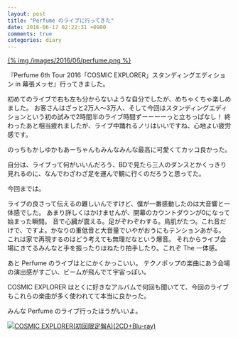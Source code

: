 ```yaml
---
layout: post
title: "Perfume のライブに行ってきた"
date: 2016-06-17 02:22:31 +0900
comments: true
categories: diary
---
```


[{% img /images/2016/06/perfume.png %}](http://www.perfume-web.jp/cam/cosmicexplorer/)

『Perfume 6th Tour 2016「COSMIC EXPLORER」スタンディングエディション in 幕張メッセ』行ってきました。

初めてのライブで右も左も分からないような自分でしたが、めちゃくちゃ楽しめました。
お客さんはざっと2万人〜3万人、そして今回はスタンディングエディションという初の試みで2時間半のライブ時間ずーーーーっと立ちっぱなし！
終わったあと相当疲れましたが、ライブ中踊れるノリはいいですね、心地よい疲労感です。

のっちもかしゆかもあーちゃんもみんなみんな最高に可愛くてカッコ良かった。

自分は、ライブって何がいいんだろう、BDで見たら三人のダンスとかくっきり見れるのに、なんでわざわざ足を運んで観に行くのだろうと思ってた。

今回までは。

ライブの良さって伝えるの難しいんですけど、僕が一番感動したのは大音響と一体感でした。
あまり詳しくはかけませんが、開幕のカウントダウンが0になって始まった瞬間。
音で心臓が震える。足がぞわぞわする。鳥肌がたつ。これ音だけで、ですよ。かなりの重低音と大音量でいやがおうにもテンションあがる。
これは家で再現するのはどう考えても無理だなという爆音。
それからライブ会場にきてるみんなと手を振ったりはねたり拍手したり。これぞ The 一体感。

あと Perfume のライブはとにかくかっこいい。
テクノポップの楽曲にあう会場の演出感がすごい、ビームが飛んでて宇宙っぽい。

COSMIC EXPLORER はとくに好きなアルバムで何回も聞いてて、今回のライブもこれらの楽曲が多く使われてて本当に良かった。

みんな Perfume のライブ行ったほうがいいよ。

<a href="http://www.amazon.co.jp/exec/obidos/ASIN/B01BRG63HE/-22/ref=nosim/" rel="nofollow" ><img src="http://ecx.images-amazon.com/images/I/61HQ0zBHu5L._SS500_.jpg" style="border: none;" alt="COSMIC EXPLORER(初回限定盤A)(2CD+Blu-ray)" /></a> 
